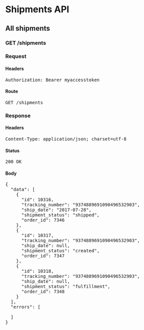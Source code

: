 # Shipments API

## All shipments

### GET /shipments
### Request

#### Headers

<pre>Authorization: Bearer myaccesstoken</pre>

#### Route

<pre>GET /shipments</pre>

### Response

#### Headers

<pre>Content-Type: application/json; charset=utf-8</pre>

#### Status

<pre>200 OK</pre>

#### Body

<pre>{
  "data": [
    {
      "id": 10316,
      "tracking_number": "9374889691090496532903",
      "ship_date": "2017-07-28",
      "shipment_status": "shipped",
      "order_id": 7346
    },
    {
      "id": 10317,
      "tracking_number": "9374889691090496532903",
      "ship_date": null,
      "shipment_status": "created",
      "order_id": 7347
    },
    {
      "id": 10318,
      "tracking_number": "9374889691090496532903",
      "ship_date": null,
      "shipment_status": "fulfillment",
      "order_id": 7348
    }
  ],
  "errors": [

  ]
}</pre>
